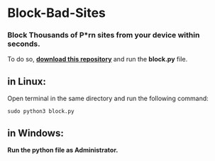 # Block-Bad-Sites
<h3>Block Thousands of P*rn sites from your device within seconds.</h3>
To do so, <b><a href="https://github.com/ragibalasad/Block-Bad-Sites/archive/refs/heads/main.zip"> download this repository</a></b> and run the <b>block.py</b> file.
<h2>in Linux:</h2>
Open terminal in the same directory and run the following command:

```
sudo python3 block.py
```
<h2>in Windows:</h2>
<b>Run the python file as Administrator.</b>
